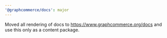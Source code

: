 ```yaml
---
'@graphcommerce/docs': major
---
```


Moved all rendering of docs to https://www.graphcommerce.org/docs and use this
only as a content package.
